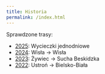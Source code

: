 ```yaml
---
title: Historia
permalink: /index.html
---
```


Sprawdzone trasy:

- [2025](./2025): Wycieczki jednodniowe
- [2024](./2024): Wisła → Wisła
- [2023](./2023): Żywiec → Sucha Beskidzka
- [2022](./2022): Ustroń → Bielsko-Biała